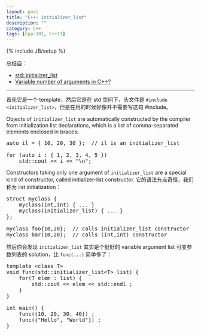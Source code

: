 ```yaml
---
layout: post
title: "C++: initializer_list"
description: ""
category: C++
tags: [Cpp-101, C++11]
---
```

{% include JB/setup %}

总结自：

- [std::initializer_list](http://www.cplusplus.com/reference/initializer_list/initializer_list/)
- [Variable number of arguments in C++?](http://stackoverflow.com/questions/1657883/variable-number-of-arguments-in-c)

-----

首先它是一个 template，然后它是在 std 空间下，头文件是 `#include <initializer_list>`，但是在用的时候好像并不需要写这句 #include。

Objects of `initializer_list` are automatically constructed by the compiler from initialization list declarations, which is a list of comma-separated elements enclosed in braces:

<pre class="prettyprint linenums">
auto il = { 10, 20, 30 };  // il is an initializer_list 

for (auto i : { 1, 2, 3, 4, 5 })
	std::cout << i << "\n";
</pre>

Constructors taking only one argument of `initializer_list` are a special kind of constructor, called initializer-list constructor. 它的语法有点奇怪，我们称为 list initialization：

<pre class="prettyprint linenums">
struct myclass {
	myclass(int,int) { ... }
	myclass(initializer_list<int>) { ... }
};

myclass foo{10,20};  // calls initializer_list constructor
myclass bar(10,20);  // calls (int,int) constructor 
</pre>

然后你会发现 `initializer_list` 其实是个挺好的 variable argument list 可变参数列表的 solution，比 `func(...)` 简单多了：

<pre class="prettyprint linenums">
template &lt;class T&gt;
void func(std::initializer_list&lt;T&gt; list) {
    for(T elem : list) {
        std::cout &lt;&lt; elem &lt;&lt; std::endl ;
    }
}

int main() {
	func({10, 20, 30, 40}) ;
    func({"Hello", "World"}) ;
}
</pre>